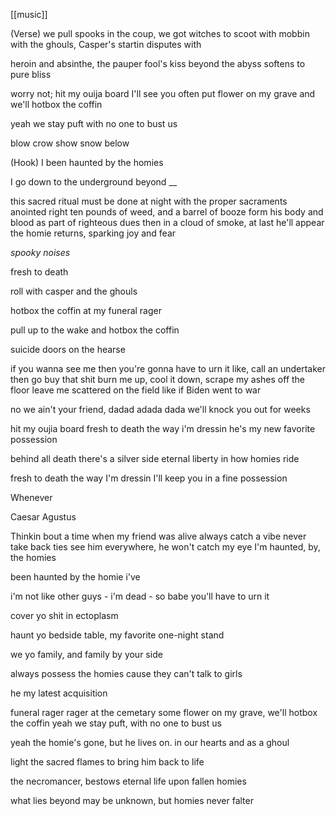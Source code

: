 [[music]]





(Verse)
we pull spooks in the coup, we got witches to scoot with
mobbin with the ghouls, Casper's startin disputes with

heroin and absinthe, the pauper fool's kiss
beyond the abyss softens to pure bliss

worry not; hit my ouija board I'll see you often
put flower on my grave and we'll hotbox the coffin

yeah we stay puft with no one to bust us




blow
crow
show
snow
below



(Hook)
I been haunted by the homies

 I go down 
 to the underground
 beyond __
 
 
 
 








this sacred ritual must be done at night
with the proper sacraments anointed right
ten pounds of weed, and a barrel of booze
form his body and blood as part of righteous dues
then in a cloud of smoke, at last he'll appear
the homie returns, sparking joy and fear

*spooky noises*










fresh to death

roll with casper and the ghouls

hotbox the coffin at my funeral rager




pull up to the wake and hotbox the coffin



suicide doors on the hearse




if you wanna see me then you're gonna have to urn it
like, call an undertaker then go buy that shit
burn me up, cool it down, scrape my ashes off the floor
leave me scattered on the field like if Biden went to war


no we ain't your friend, 
dadad adada dada we'll knock you out for weeks


hit my oujia board 
fresh to death the way i'm dressin
he's my new favorite possession



behind all death there's a silver side
eternal liberty in how homies ride







fresh to death the way I'm dressin
I'll keep you in a fine possession

Whenever 







Caesar Agustus


Thinkin bout a time
when my friend was alive
always catch a vibe
never take back ties
see him everywhere,
he won't catch my eye
I'm haunted, by, the homies





been haunted by the homie
i've 






i'm not like other guys - i'm dead - so babe you'll have to urn it





cover yo shit in ectoplasm

haunt yo bedside table, my favorite one-night stand


we yo family, and family by your side

always possess the homies cause they can't talk to girls

he my latest acquisition




funeral rager
rager at the cemetary
some flower on my grave, we'll hotbox the coffin
yeah we stay puft, with no one to bust us


yeah the homie's gone, but he lives on. in our hearts and as a ghoul


light the sacred flames to bring him back to life


the necromancer, bestows eternal life upon fallen homies

what lies beyond may be unknown, but homies never falter

